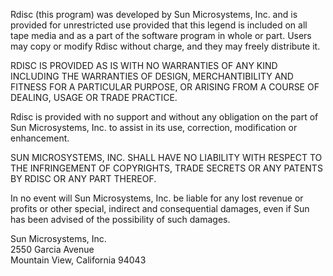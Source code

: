 Rdisc (this program) was developed by Sun Microsystems, Inc. and is provided for unrestricted use provided that this legend is included on all tape media and as a part of the software program in whole or part. Users may copy or modify Rdisc without charge, and they may freely distribute it.

RDISC IS PROVIDED AS IS WITH NO WARRANTIES OF ANY KIND INCLUDING THE WARRANTIES OF DESIGN, MERCHANTIBILITY AND FITNESS FOR A PARTICULAR PURPOSE, OR ARISING FROM A COURSE OF DEALING, USAGE OR TRADE PRACTICE.

Rdisc is provided with no support and without any obligation on the part of Sun Microsystems, Inc. to assist in its use, correction, modification or enhancement.

SUN MICROSYSTEMS, INC. SHALL HAVE NO LIABILITY WITH RESPECT TO THE INFRINGEMENT OF COPYRIGHTS, TRADE SECRETS OR ANY PATENTS BY RDISC OR ANY PART THEREOF.

In no event will Sun Microsystems, Inc. be liable for any lost revenue or profits or other special, indirect and consequential damages, even if Sun has been advised of the possibility of such damages.

Sun Microsystems, Inc.   
2550 Garcia Avenue   
Mountain View, California 94043